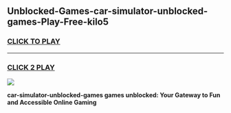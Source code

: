
## Unblocked-Games-car-simulator-unblocked-games-Play-Free-kilo5
<h3>
<a href="https://premium76.site?title=car-simulator-unblocked-games&ref=23A">CLICK TO PLAY</a></h3>
<hr>

<h3>
<a href="https://premium76.site?title=car-simulator-unblocked-games&ref=23A">CLICK 2 PLAY</a>
  
</h3>

<a href="https://premium76.site?title=car-simulator-unblocked-games&ref=23A"><img src="https://clearcache.store/games.png"></a>


**car-simulator-unblocked-games games unblocked: Your Gateway to Fun and Accessible Online Gaming**
